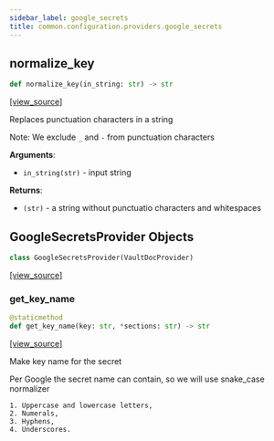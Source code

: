 ```yaml
---
sidebar_label: google_secrets
title: common.configuration.providers.google_secrets
---
```


## normalize\_key

```python
def normalize_key(in_string: str) -> str
```

[[view_source]](https://github.com/dlt-hub/dlt/blob/e9c9ecfa8a644fdb516dd74aabca3bf75bafb154/dlt/common/configuration/providers/google_secrets.py#L17)

Replaces punctuation characters in a string

Note: We exclude `_` and `-` from punctuation characters

**Arguments**:

- `in_string(str)` - input string
  

**Returns**:

- `(str)` - a string without punctuatio characters and whitespaces

## GoogleSecretsProvider Objects

```python
class GoogleSecretsProvider(VaultDocProvider)
```

[[view_source]](https://github.com/dlt-hub/dlt/blob/e9c9ecfa8a644fdb516dd74aabca3bf75bafb154/dlt/common/configuration/providers/google_secrets.py#L36)

### get\_key\_name

```python
@staticmethod
def get_key_name(key: str, *sections: str) -> str
```

[[view_source]](https://github.com/dlt-hub/dlt/blob/e9c9ecfa8a644fdb516dd74aabca3bf75bafb154/dlt/common/configuration/providers/google_secrets.py#L47)

Make key name for the secret

Per Google the secret name can contain, so we will use snake_case normalizer

    1. Uppercase and lowercase letters,
    2. Numerals,
    3. Hyphens,
    4. Underscores.

